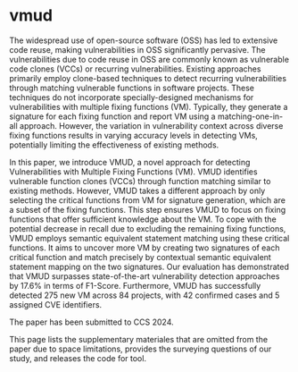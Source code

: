 # vmud
The widespread use of open-source software (OSS) has led to extensive code reuse, making vulnerabilities in OSS significantly pervasive. The vulnerabilities due to code reuse in OSS are commonly known as vulnerable code clones (VCCs) or recurring vulnerabilities. Existing approaches primarily employ clone-based techniques to detect recurring vulnerabilities through matching vulnerable functions in software projects. These techniques do not incorporate specially-designed mechanisms for vulnerabilities with multiple fixing functions (VM). Typically, they generate a signature for each fixing function and report VM using a matching-one-in-all approach. However, the variation in vulnerability context across diverse fixing functions results in varying accuracy levels in detecting VMs, potentially limiting the effectiveness of existing methods.

In this paper, we introduce VMUD, a novel approach for detecting Vulnerabilities with Multiple Fixing Functions (VM). VMUD identifies vulnerable function clones (VCCs) through function matching similar to existing methods. However, VMUD takes a different approach by only selecting the critical functions from VM for signature generation, which are a subset of the fixing functions. This step ensures VMUD to focus on fixing functions that offer sufficient knowledge about the VM. To cope with the potential decrease in recall due to excluding the remaining fixing functions, VMUD employs semantic equivalent statement matching using these critical functions. It aims to uncover more VM by creating two signatures of each critical function and match precisely by contextual semantic equivalent statement mapping on the two signatures. Our evaluation has demonstrated that VMUD surpasses state-of-the-art vulnerability detection approaches by 17.6% in terms of F1-Score. Furthermore, VMUD has successfully detected 275 new VM across 84 projects, with 42 confirmed cases and 5 assigned CVE identifiers.

The paper has been submitted to CCS 2024.    

This page lists the supplementary materiales that are omitted from the paper due to space limitations, provides the surveying questions of our study, and releases the code for tool.